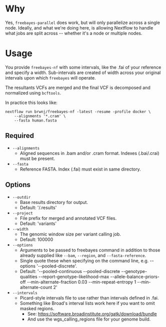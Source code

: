 # Why

Yes, `freebayes-parallel` does work, but will only parallelize across a single node.
Ideally, and what we're doing here, is allowing Nextflow to handle what jobs are
split across -- whether it's a node or multiple nodes.

# Usage

You provide `freebayes-nf` with some intervals, like the .fai of your reference and
specify a width. Sub-intervals are created of width across your original intervals
upon which `freebayes` will operate.

The resultants VCFs are merged and the final VCF is decomposed and normalized using
`bcftools`.

In practice this looks like:

```
nextflow run brwnj/freebayes-nf -latest -resume -profile docker \
    --alignments '*.cram' \
    --fasta human.fasta
```

## Required

+ `--alignments`
    + Aligned sequences in .bam and/or .cram format. Indexes (.bai/.crai) must be present.
+ `--fasta`
    + Reference FASTA. Index (.fai) must exist in same directory.

## Options

+ `--outdir`
    + Base results directory for output.
    + Default: '/.results'
+ `--project`
    + File prefix for merged and annotated VCF files.
    + Default: 'variants'
+ `--width`
    + The genomic window size per variant calling job.
    + Default: 100000
+ `--options`
    + Arguments to be passed to freebayes command in addition to those already supplied like `--bam`, `--region`, and `--fasta-reference`.
    + Single quote these when specifying on the command line, e.g. --options '--pooled-discrete'.
    + Default: '--pooled-continuous --pooled-discrete --genotype-qualities --report-genotype-likelihood-max --allele-balance-priors-off --min-alternate-fraction 0.03 --min-repeat-entropy 1 --min-alternate-count 2'
+ `--intervals`
    + Picard-style intervals file to use rather than intervals defined in .fai.
    + Something like Broad's interval lists work here if you want to omit masked regions.
        + See: https://software.broadinstitute.org/gatk/download/bundle
        + And use the wgs_calling_regions file for your genome build.
